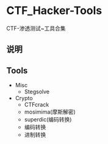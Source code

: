 # CTF_Hacker-Tools
CTF-渗透测试~工具合集
## 说明
## Tools
- Misc
   - Stegsolve
- Crypto
   - CTFcrack
   - mosimima(摩斯解密)
   - superdic(编码转换)
   - 编码转换
   - 进制转换
   
